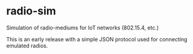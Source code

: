 # radio-sim
Simulation of radio-mediums for IoT networks (802.15.4, etc.)

This is an early release with a simple JSON protocol used for connecting emulated radios.
